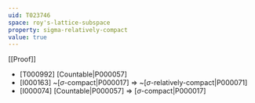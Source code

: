 ```yaml
---
uid: T023746
space: roy's-lattice-subspace
property: sigma-relatively-compact
value: true
---
```

[[Proof]]

* [T000992] [Countable|P000057]
* [I000163] ~[$\sigma$-compact|P000017] => ~[$\sigma$-relatively-compact|P000071]
* [I000074] [Countable|P000057] => [$\sigma$-compact|P000017]

